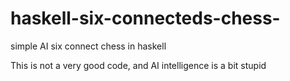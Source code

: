 # haskell-six-connecteds-chess-
simple AI six connect chess in haskell

This is not a very good code, and AI intelligence is a bit stupid
